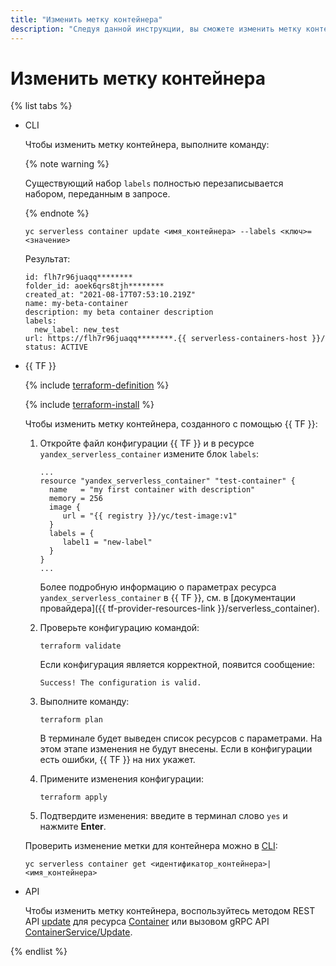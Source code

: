 ```yaml
---
title: "Изменить метку контейнера"
description: "Следуя данной инструкции, вы сможете изменить метку контейнера."
---
```


# Изменить метку контейнера

{% list tabs %}

- CLI
    
    Чтобы изменить метку контейнера, выполните команду:
  
    {% note warning %}
    
    Существующий набор `labels` полностью перезаписывается набором, переданным в запросе.
    
    {% endnote %}

    ```
    yc serverless container update <имя_контейнера> --labels <ключ>=<значение>
    ```

    Результат:

    ```
    id: flh7r96juaqq********
    folder_id: aoek6qrs8tjh********
    created_at: "2021-08-17T07:53:10.219Z"
    name: my-beta-container
    description: my beta container description
    labels:
      new_label: new_test
    url: https://flh7r96juaqq********.{{ serverless-containers-host }}/
    status: ACTIVE
    ```

- {{ TF }}

  {% include [terraform-definition](../../_tutorials/terraform-definition.md) %}

  {% include [terraform-install](../../_includes/terraform-install.md) %}

  Чтобы изменить метку контейнера, созданного с помощью {{ TF }}:

  1. Откройте файл конфигурации {{ TF }} и в ресурсе `yandex_serverless_container` измените блок `labels`:

     ```hcl
     ...
     resource "yandex_serverless_container" "test-container" {
       name   = "my first container with description"
       memory = 256
       image {
          url = "{{ registry }}/yc/test-image:v1"
       }
       labels = {
          label1 = "new-label"
       }
     }
     ...
     ```

	 Более подробную информацию о параметрах ресурса `yandex_serverless_container` в {{ TF }}, см. в [документации провайдера]({{ tf-provider-resources-link }}/serverless_container).

  1. Проверьте конфигурацию командой:
     ```
     terraform validate
     ```
     
     Если конфигурация является корректной, появится сообщение:
     
     ```
     Success! The configuration is valid.
     ```

  1. Выполните команду:
     ```
     terraform plan
     ```
  
     В терминале будет выведен список ресурсов с параметрами. На этом этапе изменения не будут внесены. Если в конфигурации есть ошибки, {{ TF }} на них укажет.

  1. Примените изменения конфигурации:
     ```
     terraform apply
     ```
     
  1. Подтвердите изменения: введите в терминал слово `yes` и нажмите **Enter**.

  Проверить изменение метки для контейнера можно в [CLI](../../cli/):

  ```
  yc serverless container get <идентификатор_контейнера>|<имя_контейнера>
  ```

- API

  Чтобы изменить метку контейнера, воспользуйтесь методом REST API [update](../containers/api-ref/Container/update.md) для ресурса [Container](../containers/api-ref/Container/index.md) или вызовом gRPC API [ContainerService/Update](../containers/api-ref/grpc/container_service.md#Update).

{% endlist %}

